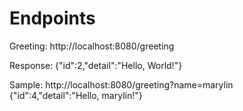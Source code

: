 # Endpoints
Greeting: http://localhost:8080/greeting

Response:
{"id":2,"detail":"Hello, World!"}

Sample:
http://localhost:8080/greeting?name=marylin
{"id":4,"detail":"Hello, marylin!"}

